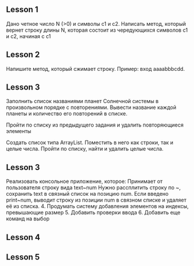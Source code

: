 ## Lesson 1
Дано четное число N (>0) и символы c1 и c2.
Написать метод, который вернет строку длины N, которая состоит из чередующихся символов c1 и c2, начиная с c1


## Lesson 2
Напишите метод, который сжимает строку.
Пример: вход aaaabbbcdd.

## Lesson 3

Заполнить список названиями планет Солнечной системы в произвольном порядке с повторениями.
Вывести название каждой планеты и количество его повторений в списке.

Пройти по списку из предыдущего задания и удалить повторяющиеся элементы


Создать список типа ArrayList<String>.
Поместить в него как строки, так и целые числа.
Пройти по списку, найти и удалить целые числа.

## Lesson 3

Реализовать консольное приложение, которое:
Принимает от пользователя строку вида
text~num
Нужно рассплитить строку по ~, сохранить text в связный список на позицию num.
Если введено print~num, выводит строку из позиции num в связном списке и удаляет её из списка.
4. Продумать систему добавления элементов на индексы, превышающие размер
5. Добавить проверки ввода
6. Добавить еще команд на выбор
## Lesson 4

## Lesson 5



